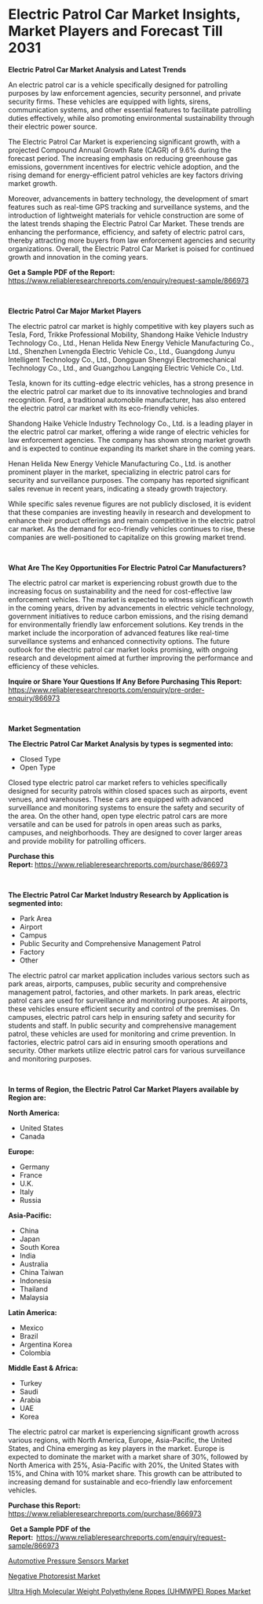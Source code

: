 <p><h1>Electric Patrol Car Market Insights, Market Players and Forecast Till 2031</h1></p><p><strong>Electric Patrol Car Market Analysis and Latest Trends</strong></p>
<p><p>An electric patrol car is a vehicle specifically designed for patrolling purposes by law enforcement agencies, security personnel, and private security firms. These vehicles are equipped with lights, sirens, communication systems, and other essential features to facilitate patrolling duties effectively, while also promoting environmental sustainability through their electric power source.</p><p>The Electric Patrol Car Market is experiencing significant growth, with a projected Compound Annual Growth Rate (CAGR) of 9.6% during the forecast period. The increasing emphasis on reducing greenhouse gas emissions, government incentives for electric vehicle adoption, and the rising demand for energy-efficient patrol vehicles are key factors driving market growth.</p><p>Moreover, advancements in battery technology, the development of smart features such as real-time GPS tracking and surveillance systems, and the introduction of lightweight materials for vehicle construction are some of the latest trends shaping the Electric Patrol Car Market. These trends are enhancing the performance, efficiency, and safety of electric patrol cars, thereby attracting more buyers from law enforcement agencies and security organizations. Overall, the Electric Patrol Car Market is poised for continued growth and innovation in the coming years.</p></p>
<p><strong>Get a Sample PDF of the Report:&nbsp;</strong> <a href="https://www.reliableresearchreports.com/enquiry/request-sample/866973">https://www.reliableresearchreports.com/enquiry/request-sample/866973</a></p>
<p>&nbsp;</p>
<p><strong>Electric Patrol Car Major Market Players</strong></p>
<p><p>The electric patrol car market is highly competitive with key players such as Tesla, Ford, Trikke Professional Mobility, Shandong Haike Vehicle Industry Technology Co., Ltd., Henan Helida New Energy Vehicle Manufacturing Co., Ltd., Shenzhen Lvnengda Electric Vehicle Co., Ltd., Guangdong Junyu Intelligent Technology Co., Ltd., Dongguan Shengyi Electromechanical Technology Co., Ltd., and Guangzhou Langqing Electric Vehicle Co., Ltd.</p><p>Tesla, known for its cutting-edge electric vehicles, has a strong presence in the electric patrol car market due to its innovative technologies and brand recognition. Ford, a traditional automobile manufacturer, has also entered the electric patrol car market with its eco-friendly vehicles.</p><p>Shandong Haike Vehicle Industry Technology Co., Ltd. is a leading player in the electric patrol car market, offering a wide range of electric vehicles for law enforcement agencies. The company has shown strong market growth and is expected to continue expanding its market share in the coming years.</p><p>Henan Helida New Energy Vehicle Manufacturing Co., Ltd. is another prominent player in the market, specializing in electric patrol cars for security and surveillance purposes. The company has reported significant sales revenue in recent years, indicating a steady growth trajectory.</p><p>While specific sales revenue figures are not publicly disclosed, it is evident that these companies are investing heavily in research and development to enhance their product offerings and remain competitive in the electric patrol car market. As the demand for eco-friendly vehicles continues to rise, these companies are well-positioned to capitalize on this growing market trend.</p></p>
<p>&nbsp;</p>
<p><strong>What Are The Key Opportunities For Electric Patrol Car Manufacturers?</strong></p>
<p><p>The electric patrol car market is experiencing robust growth due to the increasing focus on sustainability and the need for cost-effective law enforcement vehicles. The market is expected to witness significant growth in the coming years, driven by advancements in electric vehicle technology, government initiatives to reduce carbon emissions, and the rising demand for environmentally friendly law enforcement solutions. Key trends in the market include the incorporation of advanced features like real-time surveillance systems and enhanced connectivity options. The future outlook for the electric patrol car market looks promising, with ongoing research and development aimed at further improving the performance and efficiency of these vehicles.</p></p>
<p><strong>Inquire or Share Your Questions If Any Before Purchasing This Report:</strong> <a href="https://www.reliableresearchreports.com/enquiry/pre-order-enquiry/866973">https://www.reliableresearchreports.com/enquiry/pre-order-enquiry/866973</a></p>
<p>&nbsp;</p>
<p><strong>Market Segmentation</strong></p>
<p><strong>The Electric Patrol Car Market Analysis by types is segmented into:</strong></p>
<p><ul><li>Closed Type</li><li>Open Type</li></ul></p>
<p><p>Closed type electric patrol car market refers to vehicles specifically designed for security patrols within closed spaces such as airports, event venues, and warehouses. These cars are equipped with advanced surveillance and monitoring systems to ensure the safety and security of the area. On the other hand, open type electric patrol cars are more versatile and can be used for patrols in open areas such as parks, campuses, and neighborhoods. They are designed to cover larger areas and provide mobility for patrolling officers.</p></p>
<p><strong>Purchase this Report:&nbsp;</strong><a href="https://www.reliableresearchreports.com/purchase/866973">https://www.reliableresearchreports.com/purchase/866973</a></p>
<p>&nbsp;</p>
<p><strong>The Electric Patrol Car Market Industry Research by Application is segmented into:</strong></p>
<p><ul><li>Park Area</li><li>Airport</li><li>Campus</li><li>Public Security and Comprehensive Management Patrol</li><li>Factory</li><li>Other</li></ul></p>
<p><p>The electric patrol car market application includes various sectors such as park areas, airports, campuses, public security and comprehensive management patrol, factories, and other markets. In park areas, electric patrol cars are used for surveillance and monitoring purposes. At airports, these vehicles ensure efficient security and control of the premises. On campuses, electric patrol cars help in ensuring safety and security for students and staff. In public security and comprehensive management patrol, these vehicles are used for monitoring and crime prevention. In factories, electric patrol cars aid in ensuring smooth operations and security. Other markets utilize electric patrol cars for various surveillance and monitoring purposes.</p></p>
<p>&nbsp;</p>
<p><strong>In terms of Region, the Electric Patrol Car Market Players available by Region are:</strong></p>
<p>
    <p> <strong> North America: </strong>
        <ul>
            <li>United States</li>
            <li>Canada</li>
        </ul>
        </p> 
    <p> <strong> Europe: </strong>
        <ul>
            <li>Germany</li>
            <li>France</li>
            <li>U.K.</li>
            <li>Italy</li>
            <li>Russia</li>
        </ul>
        </p> 
    <p> <strong> Asia-Pacific: </strong>
        <ul>
            <li>China</li>
            <li>Japan</li>
            <li>South Korea</li>
            <li>India</li>
            <li>Australia</li>
            <li>China Taiwan</li>
            <li>Indonesia</li>
            <li>Thailand</li>
            <li>Malaysia</li>
        </ul>
        </p> 
    <p> <strong> Latin America: </strong>
        <ul>
            <li>Mexico</li>
            <li>Brazil</li>
            <li>Argentina Korea</li>
            <li>Colombia</li>
        </ul>
        </p> 
    <p> <strong> Middle East & Africa: </strong>
        <ul>
            <li>Turkey</li>
            <li>Saudi</li>
            <li>Arabia</li>
            <li>UAE</li>
            <li>Korea</li>
        </ul>
    </p>
    </p>
<p><p>The electric patrol car market is experiencing significant growth across various regions, with North America, Europe, Asia-Pacific, the United States, and China emerging as key players in the market. Europe is expected to dominate the market with a market share of 30%, followed by North America with 25%, Asia-Pacific with 20%, the United States with 15%, and China with 10% market share. This growth can be attributed to increasing demand for sustainable and eco-friendly law enforcement vehicles.</p></p>
<p><strong>Purchase this Report: </strong><a href="https://www.reliableresearchreports.com/purchase/866973">https://www.reliableresearchreports.com/purchase/866973</a></p>
<p>&nbsp;<strong>Get a Sample PDF of the Report:&nbsp;&nbsp;</strong><a href="https://www.reliableresearchreports.com/enquiry/request-sample/866973">https://www.reliableresearchreports.com/enquiry/request-sample/866973</a></p>
<p><strong></strong></p>
<p><p><a href="https://view.publitas.com/reportprime-1/automotive-pressure-sensors-market-size-share-trends-analysis-report-by-application-regional-outlook-competitive-strategies-and-segment-forecasts-2023-2030/">Automotive Pressure Sensors Market</a></p><p><a href="https://view.publitas.com/reportprime-1/negative-photoresist-market-with-the-goal-of-estimating-the-market-size-and-future-growth-potential-of-various-market-segments-based-on-component-applications-end-user-and-region/">Negative Photoresist Market</a></p><p><a href="https://view.publitas.com/reportprime-1/ultra-high-molecular-weight-polyethylene-ropes-uhmwpe-ropes-market-size-and-growth-market-segmentation-regional-and-country-breakdowns-and-market-trends-for-period-from-2023-2030/">Ultra High Molecular Weight Polyethylene Ropes (UHMWPE) Ropes Market</a></p></p>